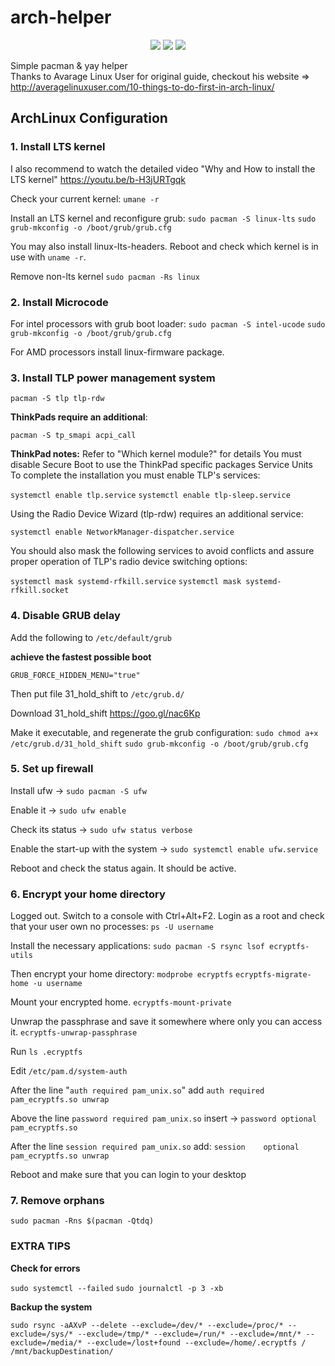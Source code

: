 # arch-helper
<p align="center">
        <img src="https://img.shields.io/badge/Version-0.2-blue.svg">
        <img src="https://img.shields.io/badge/License-GPLv3-yellow.svg">
        <img src="https://img.shields.io/badge/Status-Alpha-red.svg">
</p>

Simple pacman &amp; yay helper
<br>Thanks to Avarage Linux User for original guide, checkout his website => http://averagelinuxuser.com/10-things-to-do-first-in-arch-linux/
## ArchLinux Configuration

### 1. Install LTS kernel

I also recommend to watch the detailed video "Why and How to install the LTS kernel"      https://youtu.be/b-H3jURTgqk

Check your current kernel:
`umane -r`

Install an LTS kernel and reconfigure grub:
`sudo pacman -S linux-lts`
`sudo grub-mkconfig -o /boot/grub/grub.cfg`

You may also install linux-lts-headers.
Reboot and check which kernel is in use with `uname -r`.

Remove non-lts kernel
`sudo pacman -Rs linux`

### 2. Install Microcode

For intel processors with grub boot loader:
`sudo pacman -S intel-ucode`
`sudo grub-mkconfig -o /boot/grub/grub.cfg`

For AMD processors install linux-firmware package.

### 3. Install TLP power management system

`pacman -S tlp tlp-rdw`

**ThinkPads require an additional**:

`pacman -S tp_smapi acpi_call`

**ThinkPad notes:**
Refer to "Which kernel module?" for details
You must disable Secure Boot to use the ThinkPad specific packages Service Units
To complete the installation you must enable TLP's services:

`systemctl enable tlp.service`
`systemctl enable tlp-sleep.service`

Using the Radio Device Wizard (tlp-rdw) requires an additional service:

`systemctl enable NetworkManager-dispatcher.service`

You should also mask the following services to avoid conflicts and assure proper operation of TLP's radio device switching options:

`systemctl mask systemd-rfkill.service`
`systemctl mask systemd-rfkill.socket`

### 4. Disable GRUB delay

Add the following to `/etc/default/grub`

**achieve the fastest possible boot**

`GRUB_FORCE_HIDDEN_MENU="true"`

Then put file 31_hold_shift to `/etc/grub.d/`

Download 31_hold_shift https://goo.gl/nac6Kp

Make it executable, and regenerate the grub configuration:
`sudo chmod a+x /etc/grub.d/31_hold_shift`
`sudo grub-mkconfig -o /boot/grub/grub.cfg`

### 5. Set up firewall

Install ufw -> `sudo pacman -S ufw`

Enable it -> `sudo ufw enable` 

Check its status -> `sudo ufw status verbose`

Enable the start-up with the system ->
`sudo systemctl enable ufw.service`

Reboot and check the status again. It should be active.

### 6. Encrypt your home directory

Logged out. Switch to a console with Ctrl+Alt+F2. Login as a root and check that your user own no processes:
`ps -U username` 

Install the necessary applications: 
`sudo pacman -S rsync lsof ecryptfs-utils`

Then encrypt your home directory: 
`modprobe ecryptfs`
`ecryptfs-migrate-home -u username`

Mount your encrypted home.
`ecryptfs-mount-private`

Unwrap the passphrase and save it somewhere where only you can access it.
`ecryptfs-unwrap-passphrase`

Run
`ls .ecryptfs`

Edit `/etc/pam.d/system-auth`

After the line "`auth required pam_unix.so`" add 
`auth required pam_ecryptfs.so unwrap`

Above the line `password required pam_unix.so` insert -> `password optional pam_ecryptfs.so`

After the line `session required pam_unix.so` add: 
`session    optional    pam_ecryptfs.so unwrap`

Reboot and make sure that you can login to your desktop

### 7. Remove orphans

`sudo pacman -Rns $(pacman -Qtdq)`

### EXTRA TIPS

**Check for errors**

`sudo systemctl --failed`
`sudo journalctl -p 3 -xb`

**Backup the system**

`sudo rsync -aAXvP --delete --exclude=/dev/* --exclude=/proc/* --exclude=/sys/* --exclude=/tmp/* --exclude=/run/* --exclude=/mnt/* --exclude=/media/* --exclude=/lost+found --exclude=/home/.ecryptfs / /mnt/backupDestination/`
